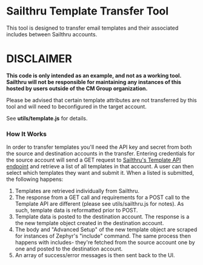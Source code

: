 # Sailthru Template Transfer Tool

This tool is designed to transfer email templates and their associated includes between Sailthru accounts.

# DISCLAIMER

**This code is only intended as an example, and not as a working tool. Sailthru will not be responsible for maintaining any instances of this hosted by users outside of the CM Group organization.**

Please be advised that certain template attributes are not transferred by this tool and will need to beconfigured in the target account.

See **utils/template.js** for details.

### How It Works

In order to transfer templates you'll need the API key and secret from both the source and destination accounts in the transfer. Entering credentials for the source account will send a GET request to [Sailthru's Template API endpoint](https://getstarted.sailthru.com/developers/api/template/) and retrieve a list of all templates in that account. A user can then select which templates they want and submit it. When a listed is submitted, the following happens:

1. Templates are retrieved individually from Sailthru.
2. The response from a GET call and requirements for a POST call to the Template API are different (please see utils/sailthru.js for notes). As such, template data is reformatted prior to POST.
3. Template data is posted to the destination account. The response is a the new template object created in the destination account.
4. The body and "Advanced Setup" of the new template object are scraped for instances of Zephyr's "include" command. The same process then happens with includes- they're fetched from the source account one by one and posted to the destination account.
5. An array of success/error messages is then sent back to the UI.
